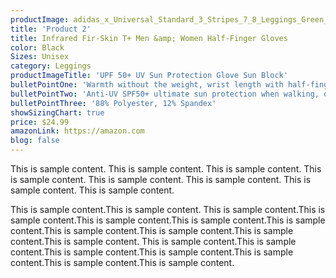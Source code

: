 ```yaml
---
productImage: adidas_x_Universal_Standard_3_Stripes_7_8_Leggings_Green_FJ7471_21_model.jpg
title: 'Product 2'
title: Infrared Fir-Skin T+ Men &amp; Women Half-Finger Gloves
color: Black
Sizes: Unisex
category: Leggings
productImageTitle: 'UPF 50+ UV Sun Protection Glove Sun Block'
bulletPointOne: 'Warmth without the weight, wrist length with half-finger coverage'
bulletPointTwo: 'Anti-UV SPF50+ ultimate sun protection when walking, driving, outdoors'
bulletPointThree: '88% Polyester, 12% Spandex'
showSizingChart: true
price: $24.99
amazonLink: https://amazon.com
blog: false
---
```


This is sample content. This is sample content. This is sample content. This is sample content. This is sample content. This is sample content.
This is sample content.
This is sample content.

This is sample content.This is sample content.
This is sample content.This is sample content.This is sample content.This is sample content.This is sample content.This is sample content.This is sample content.This is sample content.This is sample content.
This is sample content.This is sample content.This is sample content.This is sample content.This is sample content.This is sample content.This is sample content.